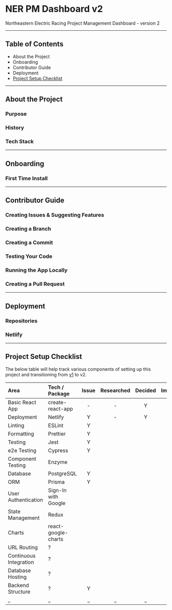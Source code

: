 # NER PM Dashboard v2

Northeastern Electric Racing Project Management Dashboard - version 2

---

## Table of Contents
- About the Project
- Onboarding
- Contributor Guide
- Deployment
- [Project Setup Checklist](https://github.com/Northeastern-Electric-Racing/PM-Dashboard-v2#project-setup-checklist)

---

## About the Project

### Purpose

### History

### Tech Stack

---

## Onboarding

### First Time Install

---

## Contributor Guide

### Creating Issues & Suggesting Features

### Creating a Branch

### Creating a Commit

### Testing Your Code

### Running the App Locally

### Creating a Pull Request

---

## Deployment

### Repositories

### Netlify

---

## Project Setup Checklist

The below table will help track various components of setting up this project and transitioning from [v1](https://github.com/Northeastern-Electric-Racing/PM-Dashboard-v1) to v2.

| Area | Tech / Package | Issue | Researched | Decided | Implemented |
| :--- | :--- | :---: | :---: | :---: | :---: |
| Basic React App | create-react-app | - | - | Y | Y |
| Deployment | Netlify | Y | - | Y | Y |
| Linting | ESLint | Y |  |  |  |
| Formatting | Prettier | Y |  |  |  |
| Testing | Jest | Y |  |  |  |
| e2e Testing | Cypress | Y |  |  |  |
| Component Testing | Enzyme |  |  |  |  |
| Database | PostgreSQL | Y |  |  |  |
| ORM | Prisma | Y |  |  |  |
| User Authentication | Sign-In with Google |  |  |  |  |
| State Management | Redux |  |  |  |  |
| Charts | react-google-charts |  |  |  |  |
| URL Routing | ? |  |  |  |  |
| Continuous Integration | ? |  |  |  |  |
| Database Hosting | ? |  |  |  |  |
| Backend Structure | ? | Y |  |  |  |
| _ | _ | _ | _ | _ | _ |
